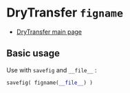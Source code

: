 # DryTransfer `figname`

- [DryTransfer main page](../README.md)

## Basic usage

Use with `savefig` and `__file__` :

```python
savefig( figname(__file__) )
```
